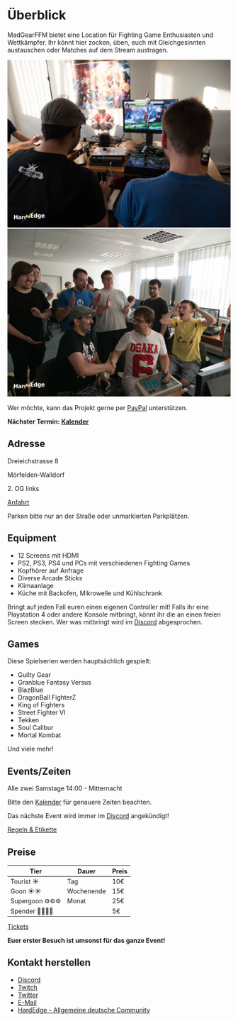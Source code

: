# Überblick

MadGearFFM bietet eine Location für Fighting Game Enthusiasten und Wettkämpfer. Ihr könnt hier zocken, üben, euch mit Gleichgesinnten austauschen oder Matches auf dem Stream austragen.

![Location](/photos/location1.jpg)
![Location](/photos/location2.jpg)

Wer möchte, kann das Projekt gerne per [PayPal](https://paypal.me/madgearfgc) unterstützen.

**Nächster Termin: [Kalender](https://kalender.madgear.club)**

## Adresse
Dreieichstrasse 8

Mörfelden-Walldorf

2\. OG links

[Anfahrt](./anfahrt.md)

Parken bitte nur an der Straße oder unmarkierten Parkplätzen.


## Equipment
- 12 Screens mit HDMI
- PS2, PS3, PS4 und PCs mit verschiedenen Fighting Games
- Kopfhörer auf Anfrage
- Diverse Arcade Sticks
- Klimaanlage
- Küche mit Backofen, Mikrowelle und Kühlschrank

Bringt auf jeden Fall euren einen eigenen Controller mit! Falls ihr eine Playstation 4 oder andere Konsole mitbringt, könnt ihr die an einen freien Screen stecken. Wer was mitbringt wird im [Discord](https://discord.madgear.club) abgesprochen.

## Games

Diese Spielserien werden hauptsächlich gespielt:
- Guilty Gear
- Granblue Fantasy Versus
- BlazBlue
- DragonBall FighterZ
- King of Fighters
- Street Fighter VI
- Tekken
- Soul Calibur
- Mortal Kombat

Und viele mehr!

## Events/Zeiten

Alle zwei Samstage 14:00 - Mitternacht

Bitte den [Kalender](https://kalender.madgear.club) für genauere Zeiten beachten.

Das nächste Event wird immer im [Discord](https://discord.madgear.club) angekündigt!

[Regeln & Etikette](./regeln.md)

## Preise

| Tier | Dauer | Preis |
| --- | --- | --- |
| Tourist ☀️ | Tag | 10€ |
| Goon ☀️☀️ | Wochenende | 15€ | 
| Supergoon ⚙️⚙️⚙️ | Monat | 25€ |
| Spender 🙏🙏🙏🙏|  | 5€ |

[Tickets](./tickets.md)

**Euer erster Besuch ist umsonst für das ganze Event!**

## Kontakt herstellen

- [Discord](https://discord.madgear.club)
- [Twitch](https://twitch.tv/madgearffm)
- [Twitter](http://twitter.com/madgearffm)
- [E-Mail](mailto:kontakt@madgear.club)
- [HardEdge - Allgemeine deutsche Community](https://hardedge.org/)

